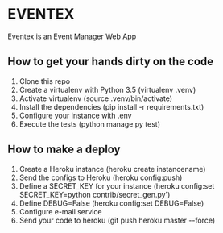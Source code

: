 # EVENTEX
Eventex is an Event Manager Web App 

## How to get your hands dirty on the code

1. Clone this repo
2. Create a virtualenv with Python 3.5 (virtualenv .venv)
3. Activate virtualenv (source .venv/bin/activate)
4. Install the dependencies (pip install -r requirements.txt)
5. Configure your instance with .env 
6. Execute the tests (python manage.py test)

## How to make a deploy

1. Create a Heroku instance (heroku create instancename)
2. Send the configs to Heroku (heroku config:push)
3. Define a SECRET_KEY for your instance (heroku config:set SECRET_KEY=python contrib/secret_gen.py')
4. Define DEBUG=False (heroku config:set DEBUG=False)
5. Configure e-mail service
6. Send your code to heroku (git push heroku master --force)


